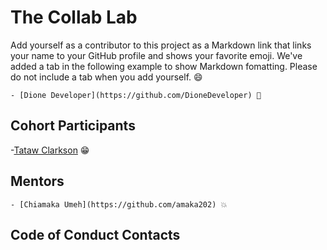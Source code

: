 # The Collab Lab

Add yourself as a contributor to this project as a Markdown link that links your name to your GitHub profile and shows your favorite emoji. We've added a tab in the following example to show Markdown fomatting. Please do not include a tab when you add yourself. 😄 

    - [Dione Developer](https://github.com/DioneDeveloper) 💅

## Cohort Participants
-[Tataw Clarkson](https://github.com/tataw-cl) 😁

## Mentors

    - [Chiamaka Umeh](https://github.com/amaka202) 💥

## Code of Conduct Contacts

